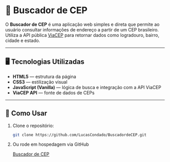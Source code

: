 # 📍 Buscador de CEP

O **Buscador de CEP** é uma aplicação web simples e direta que permite ao usuário consultar informações de endereço a partir de um CEP brasileiro. Utiliza a API pública [ViaCEP](https://viacep.com.br/) para retornar dados como logradouro, bairro, cidade e estado.

---

## 🖥️ Tecnologias Utilizadas

- **HTML5** — estrutura da página
- **CSS3** — estilização visual
- **JavaScript (Vanilla)** — lógica de busca e integração com a API ViaCEP
- **ViaCEP API** — fonte de dados de CEPs

---

## 🚀 Como Usar

1. Clone o repositório:
   ```bash
   git clone https://github.com/LucasCondado/BuscadordeCEP.git

2. Ou rode em hospedagem via GitHub
   
   [Buscador de CEP](https://lucascondado.github.io/BuscadordeCEP/)

